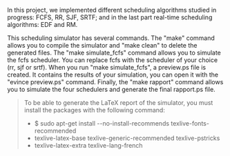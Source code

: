 In this project, we implemented different scheduling algorithms studied in progress: FCFS, RR, SJF, SRTF; and in the last part real-time scheduling algorithms: EDF and RM.
  
This scheduling simulator has several commands. The "make" command allows you to compile the simulator and "make clean" to delete the generated files.
The "make simulate_fcfs" command allows you to simulate the fcfs scheduler. You can replace fcfs with the scheduler of your choice (rr, sjf or srtf). When you run "make simulate_fcfs", a preview.ps file is created. It contains the results of your simulation, you can open it with the "evince preview.ps" command.
Finally, the "make rapport" command allows you to simulate the four schedulers and generate the final rapport.ps file.

> To be able to generate the LaTeX report of the simulator, you must install the packages with the following command:
>  * $ sudo apt-get install --no-install-recommends texlive-fonts-recommended
>  * texlive-latex-base texlive-generic-recommended texlive-pstricks
>  * texlive-latex-extra texlive-lang-french
